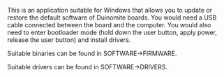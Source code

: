 This is an application suitable for Windows that allows you to update or restore the default software of Duinomite boards. You would need a USB cable connected between the board and the computer. You would also need to enter bootloader mode (hold down the user button, apply power, release the user button) and install drivers.

Suitable binaries can be found in SOFTWARE->FIRMWARE.

Suitable drivers can be found in SOFTWARE->DRIVERS. 
